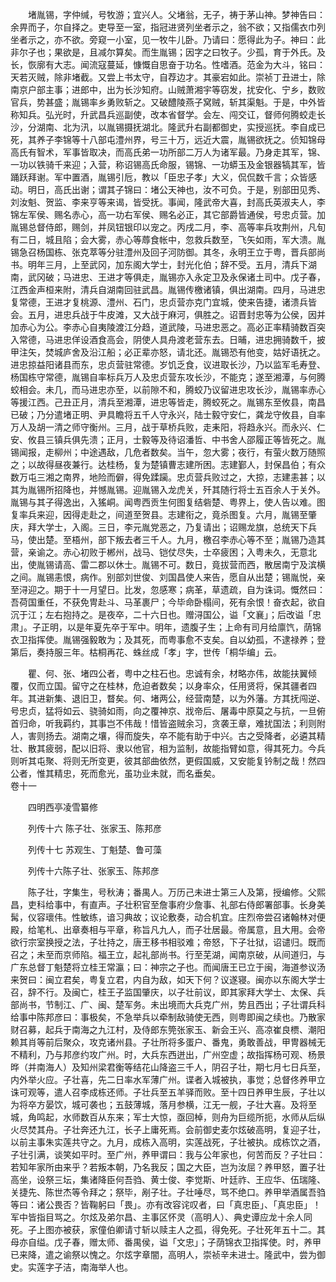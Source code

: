 <!-- { "loadSidebar": true } -->
　　堵胤锡，字仲缄，号牧游；宜兴人。父堵翁，无子，祷于茅山神。梦神告曰：余畀而子，尔自择之。吏导至一室，指冠进贤列坐者示之，翁不欲；又指儒衣巾列坐者示之，亦不欲。旁窥一小室，见一牧牛儿卧。乃请曰：愿得此为子。神曰：此非尔子也；果欲是，且减尔算矣。而生胤锡；因字之曰牧子。少孤，育于外氏。及长，恢廓有大志。闻流寇蔓延，慷慨自思奋于功名。性嗜酒。范金为大斗，铭曰：天若灭贼，除非堵截。又尝上书太守，自荐边才。其豪宕如此。崇祯丁丑进士，除南京户部主事；进郎中，出为长沙知府。山贼萧湘宇等窃发，扰安化、宁乡，数败官兵，势甚盛；胤锡率乡勇败斩之。又破醴陵燕子窝贼，斩其渠魁。于是，中外皆称知兵。弘光时，升武昌兵巡副使，改本省督学。会左、闯交讧，督师何腾蛟走长沙，分湖南、北为汛，以胤锡摄抚湖北。隆武升右副都御史，实授巡抚。李自成已死，其养子李锦等十八部屯澧州界，号三十万，远近大震，胤锡欲抚之。侦知锦母高氏有智术，军事皆取决，而高氏弟一功所部二万人为诸军最。乃身走其军，锦、一功以铁骑千来迎；入营，称诏锡高氏命服，锡锦、一功蟒玉及金银器犒其军，皆踊跃拜谢。军中置酒，胤锡引卮，教以「臣忠子孝」大义，侃侃数千言；众皆感动。明日，高氏出谢；谓其子锦曰：堵公天神也，汝不可负。于是，别部田见秀、刘汝魁、贺监、李来亨等来谒，皆受抚。事闻，隆武帝大喜，封高氏英淑夫人，李锦左军侯、赐名赤心，高一功右军侯、赐名必正，其它部爵皆通侯，号忠贞营。加胤锡总督侍郎，赐剑，并凤钮银印以宠之。丙戌二月，李、高等率兵攻荆州，凡旬有二日，城且陷；会大雾，赤心等蓐食帐中，忽救兵数至，飞矢如雨，军大溃。胤锡急召杨国栋、张克萃等分驻澧州及回子河防御。其冬，永明王立于粤，晋兵部尚书。明年三月，上至武冈，加东阁大学士，封光化伯；辞不受。五月，清兵下湖南，武冈破；马进忠、王进才等俱走，胤锡亦入永定卫及永保诸土司中。戊子春，江西金声桓来附，清兵自湖南回驻武昌。胤锡传檄诸镇，俱出湖南。四月，马进忠复常德，王进才复桃源、澧州、石门，忠贞营亦克门宜城，使来告捷，诸溃兵皆会。五月，进忠兵战于牛皮滩，又大战于麻河，俱胜之。诏晋封忠等为公侯，因并加赤心为公。李赤心自夷陵渡江分趋，道武陵，马进忠恶之。高必正率精骑数百突入常德，马进忠佯设酒食高会，阴使人具舟渡老营东去。日晡，进忠拥骑数千，披甲注矢，焚城庐舍及沿江船；必正辈亦怒，请北还。胤锡恐有他变，姑好语抚之。进忠掠益阳诸县而东，忠贞营驻常德。岁饥乏食，议进取长沙，乃以监军毛寿登、杨国栋守常德，胤锡自率标兵万人及忠贞营东攻长沙，不能克；遂至湘潭，与何腾蛟相会。未几，而马进忠亦至，以前隙不和，腾蛟乃议留进忠攻长沙，胤锡率赤心等援江西。己丑正月，清兵至湘潭，进忠等皆走，腾蛟死之。胤锡东至攸县，南昌已破；乃分遣堵正明、尹具瞻将五千人守永兴，陆士毅守安仁，龚龙守攸县，自率万人及胡一清之师守衡州。三月，战于草桥兵败，走耒阳，将趋永兴。而永兴、仁安、攸县三镇兵俱先溃；正月，士毅等及待诏潘哲、中书舍人邵履正等皆死之。胤锡闻报，走柳州；中途遇敌，几危者数矣。当午，忽大雾；夜行，有萤火数万随照之；以故得昼夜兼行。达桂杨，复为楚镇曹志建所困。志建鄞人，封保昌伯；有众数万屯三湘之南界，地险而僻，得免蹂躏。忠贞营兵败过之，大掠，志建恚甚；以其为胤锡所招降也，并憾胤锡。迎胤锡入龙虎关，歼其随行将士五百余人于关外。胤锡与其子得逸出，入猺峒。闻粤西贡生何图复结砦楚、粤界上，使人告以难。图复率兵来迎，因得走赴之，间道至贺县。志建衔之，竟杀图复。六月，胤锡至肇庆，拜大学士，入阁。三日，李元胤党恶之，乃复请出；诏赐龙旗，总统天下兵马，使出楚。至梧州，部下叛去者三千人。九月，檄召李赤心等不至；胤锡乃造其营，亲谕之。赤心初败于郴州，战马、铠仗尽失，士卒疲困；入粤未久，无意北出，使胤锡请高、雷二郡以休士。胤锡不可。数日，竟拔营而西，散居南宁及滨横之间。胤锡恚恨，病作。别部刘世俊、刘国昌使人来告，愿自从出楚；锡胤悦，亲至浔迎之。期于十一月望日。比发，忽感寒；病革，草遗疏，自为诛词。慨然曰：吾荷国重任，不获免冑赴斗、马革裹尸；今毕命卧榻间，死有余恨！奋衣起，欲自沉于江；左右抱持之。是夜卒，二十六日也。赠浔国公，谥「文襄」；后改谥「忠肃」。子正明，以是年夏先卒于军中。明年，遗腹子生；上命有司月给廪饩，荫锦衣卫指挥使。胤锡强毅敢为；及其死，而粤事愈不支矣。自以幼孤，不逮禄养；登第后，奏持服三年。枯桐再花、蛛丝成「孝」字，世传「桐华编」云。

　　瞿、何、张、堵四公者，粤中之柱石也。忠诚有余，材略亦伟，故能扶翼倾覆，仅而立国。留守之在桂林，危迫者数矣；以身率众，任用贤将，保其疆者四年。其进新集、退旧卫，瞀矣。何、堵两公，经营南楚，以为外藩。方其抚闯逆、号忠贞，猛将如云、骁骑如雨，向之覆神京、戕帝后、屠毒中原莫之与抗，一旦俯首归命，听我羁约，其事岂不伟哉！惜皆盗贼余习，贪袭王章，难扰国法；利则附人，害则扬去。湖南之壤，得而旋失，卒不能有助于中兴。古之受降者，必遴其精壮、散其疲弱，配以旧将、隶以他官，相为监制，故能指臂如意，得其死力。今兵则听其屯聚、将则无所变更，彼其部曲依然，更假国威，又安能复钤制之哉！然四公者，惟其精忠，死而愈光，虽功业未就，而名垂矣。  
卷十一

　　四明西亭凌雪纂修

　　列传十六 陈子壮、张家玉、陈邦彦

　　列传十七 苏观生、丁魁楚、鲁可藻

　　列传十六陈子壮、张家玉、陈邦彦

　　陈子壮，字集生，号秋涛；番禺人。万历己未进士第三人及第，授编修。父熙昌，吏科给事中，有直声。子壮积官至詹事府少詹事、礼部右侍郎署部事。长身美髯，仪容瓌伟。性敏练，谙习典故；议论敷奏，动合机宜。庄烈帝尝召诸翰林对便殿，给笔札、出章奏相与平章，称旨凡九人，而子壮居最。帝属意，且大用。会帝欲行宗室换授之法，子壮持之，唐王移书相驳难；帝怒，下子壮狱，诏谴归。既而召之；未至而京师陷。福王立，起礼部尚书。行至芜湖，闻南京破，从间道归，与广东总督丁魁楚将立桂王常瀛；曰：神宗之子也。而闻唐王已立于闽，海道参议汤来贺曰：闽立君矣，粤复立君，内自为敌，如天下何？议遂寝。闽亦以东阁大学士召，辞不行。及闽亡，桂王子监国肇庆，以子壮前议，即其家拜大学士、太保、兵部尚书，节制江、广、闽、楚军务。未出境而大兵克广州，势且西出；子壮谓兵科给事中陈邦彦曰：事极矣，不急举兵以牵制敌骑使无西，则粤即闽之续也。乃散家财召募，起兵于南海之九江村，及侍郎东筦张家玉、新会王兴、高凉崔良槚、潮阳赖其肖等前后聚众，攻克诸州县。子壮所将多蛋户、番鬼，勇敢善战，甲冑器械无不精利，乃与邦彦约攻广州。时，大兵东西迸出，广州空虚；故指挥杨可观、杨景晔（并南海人）及知州梁君衡等结花山降盗三千人，阴召子壮，期七月七日兵至，内外举火应。子壮喜，先二日率水军薄广州。谍者入城被执，事觉；总督佟养甲立诛可观等，遣人召李成栋还师。子壮兵至五羊驿而败。至十四日养甲生辰，子壮以为将卒方晏饮，城可袭也；五鼓薄城，落月参横，江无一舰，子壮大喜。及将至城，角鸣起，水师数百从东来；军士大惊，亟回棹，则舟为巨缆所扼，水师从后纵火尽焚其舟。子壮奔还九江，长子上庸死焉。会前御史麦尔炫破高明，复迎子壮，以前主事朱实莲共守之。九月，成栋入高明，实莲战死，子壮被执。成栋饮之酒，子壮引满，谈笑如平时。至广州，养甲谓曰：我与公年家也，何苦而反？子壮曰：若知年家所由来乎？若叛本朝，乃名我反；国之大臣，岂为汝屈？养甲怒，置子壮高坐，设祭三坛，集诸降臣何吾驺、黄士俊、李觉斯、叶廷祚、王应华、伍瑞隆、关捷先、陈世杰等令拜之；祭毕，剐子壮。子壮唾尽，骂不绝口。养甲举酒属吾驺等曰：诸公畏否？皆鞠躬曰「畏」。亦有改容诧叹者，曰「真忠臣」、「真忠臣」！军中皆指目骂之。尔炫及弟尔昌、主事区怀灵（高明人）、典史谭应龙十余人同死。子上图亦被获，家僮伯卿请寸斩以赎主人之孤，得免死。子壮死年五十二。其母亦自缢。戊子春，赠太师、番禺侯，谥「文忠」；子荫锦衣卫指挥使。时，养甲已来降，遣之谕祭以愧之。尔炫字章闇，高明人，崇祯辛未进士。隆武中，尝为御史。实莲字子洁，南海举人也。

